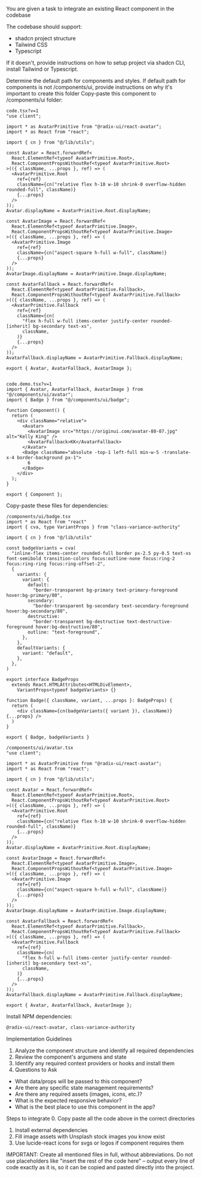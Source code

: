 You are given a task to integrate an existing React component in the codebase

The codebase should support:
- shadcn project structure  
- Tailwind CSS
- Typescript

If it doesn't, provide instructions on how to setup project via shadcn CLI, install Tailwind or Typescript.

Determine the default path for components and styles. 
If default path for components is not /components/ui, provide instructions on why it's important to create this folder
Copy-paste this component to /components/ui folder:
```tsx
code.tsx?v=1
"use client";

import * as AvatarPrimitive from "@radix-ui/react-avatar";
import * as React from "react";

import { cn } from "@/lib/utils";

const Avatar = React.forwardRef<
  React.ElementRef<typeof AvatarPrimitive.Root>,
  React.ComponentPropsWithoutRef<typeof AvatarPrimitive.Root>
>(({ className, ...props }, ref) => (
  <AvatarPrimitive.Root
    ref={ref}
    className={cn("relative flex h-10 w-10 shrink-0 overflow-hidden rounded-full", className)}
    {...props}
  />
));
Avatar.displayName = AvatarPrimitive.Root.displayName;

const AvatarImage = React.forwardRef<
  React.ElementRef<typeof AvatarPrimitive.Image>,
  React.ComponentPropsWithoutRef<typeof AvatarPrimitive.Image>
>(({ className, ...props }, ref) => (
  <AvatarPrimitive.Image
    ref={ref}
    className={cn("aspect-square h-full w-full", className)}
    {...props}
  />
));
AvatarImage.displayName = AvatarPrimitive.Image.displayName;

const AvatarFallback = React.forwardRef<
  React.ElementRef<typeof AvatarPrimitive.Fallback>,
  React.ComponentPropsWithoutRef<typeof AvatarPrimitive.Fallback>
>(({ className, ...props }, ref) => (
  <AvatarPrimitive.Fallback
    ref={ref}
    className={cn(
      "flex h-full w-full items-center justify-center rounded-[inherit] bg-secondary text-xs",
      className,
    )}
    {...props}
  />
));
AvatarFallback.displayName = AvatarPrimitive.Fallback.displayName;

export { Avatar, AvatarFallback, AvatarImage };


code.demo.tsx?v=1
import { Avatar, AvatarFallback, AvatarImage } from "@/components/ui/avatar";
import { Badge } from "@/components/ui/badge";

function Component() {
  return (
    <div className="relative">
      <Avatar>
        <AvatarImage src="https://originui.com/avatar-80-07.jpg" alt="Kelly King" />
        <AvatarFallback>KK</AvatarFallback>
      </Avatar>
      <Badge className="absolute -top-1 left-full min-w-5 -translate-x-4 border-background px-1">
        6
      </Badge>
    </div>
  );
}

export { Component };

```

Copy-paste these files for dependencies:
```tsx
/components/ui/badge.tsx
import * as React from "react"
import { cva, type VariantProps } from "class-variance-authority"

import { cn } from "@/lib/utils"

const badgeVariants = cva(
  "inline-flex items-center rounded-full border px-2.5 py-0.5 text-xs font-semibold transition-colors focus:outline-none focus:ring-2 focus:ring-ring focus:ring-offset-2",
  {
    variants: {
      variant: {
        default:
          "border-transparent bg-primary text-primary-foreground hover:bg-primary/80",
        secondary:
          "border-transparent bg-secondary text-secondary-foreground hover:bg-secondary/80",
        destructive:
          "border-transparent bg-destructive text-destructive-foreground hover:bg-destructive/80",
        outline: "text-foreground",
      },
    },
    defaultVariants: {
      variant: "default",
    },
  },
)

export interface BadgeProps
  extends React.HTMLAttributes<HTMLDivElement>,
    VariantProps<typeof badgeVariants> {}

function Badge({ className, variant, ...props }: BadgeProps) {
  return (
    <div className={cn(badgeVariants({ variant }), className)} {...props} />
  )
}

export { Badge, badgeVariants }

```
```tsx
/components/ui/avatar.tsx
"use client";

import * as AvatarPrimitive from "@radix-ui/react-avatar";
import * as React from "react";

import { cn } from "@/lib/utils";

const Avatar = React.forwardRef<
  React.ElementRef<typeof AvatarPrimitive.Root>,
  React.ComponentPropsWithoutRef<typeof AvatarPrimitive.Root>
>(({ className, ...props }, ref) => (
  <AvatarPrimitive.Root
    ref={ref}
    className={cn("relative flex h-10 w-10 shrink-0 overflow-hidden rounded-full", className)}
    {...props}
  />
));
Avatar.displayName = AvatarPrimitive.Root.displayName;

const AvatarImage = React.forwardRef<
  React.ElementRef<typeof AvatarPrimitive.Image>,
  React.ComponentPropsWithoutRef<typeof AvatarPrimitive.Image>
>(({ className, ...props }, ref) => (
  <AvatarPrimitive.Image
    ref={ref}
    className={cn("aspect-square h-full w-full", className)}
    {...props}
  />
));
AvatarImage.displayName = AvatarPrimitive.Image.displayName;

const AvatarFallback = React.forwardRef<
  React.ElementRef<typeof AvatarPrimitive.Fallback>,
  React.ComponentPropsWithoutRef<typeof AvatarPrimitive.Fallback>
>(({ className, ...props }, ref) => (
  <AvatarPrimitive.Fallback
    ref={ref}
    className={cn(
      "flex h-full w-full items-center justify-center rounded-[inherit] bg-secondary text-xs",
      className,
    )}
    {...props}
  />
));
AvatarFallback.displayName = AvatarPrimitive.Fallback.displayName;

export { Avatar, AvatarFallback, AvatarImage };

```

Install NPM dependencies:
```bash
@radix-ui/react-avatar, class-variance-authority
```

Implementation Guidelines
 1. Analyze the component structure and identify all required dependencies
 2. Review the component's argumens and state
 3. Identify any required context providers or hooks and install them
 4. Questions to Ask
 - What data/props will be passed to this component?
 - Are there any specific state management requirements?
 - Are there any required assets (images, icons, etc.)?
 - What is the expected responsive behavior?
 - What is the best place to use this component in the app?

Steps to integrate
 0. Copy paste all the code above in the correct directories
 1. Install external dependencies
 2. Fill image assets with Unsplash stock images you know exist
 3. Use lucide-react icons for svgs or logos if component requires them


IMPORTANT: Create all mentioned files in full, without abbreviations. Do not use placeholders like "insert the rest of the code here" – output every line of code exactly as it is, so it can be copied and pasted directly into the project.